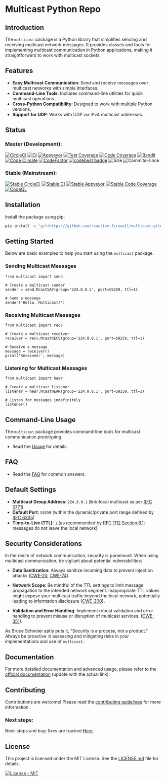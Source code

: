 # Multicast Python Repo

## Introduction

The `multicast` package is a Python library that simplifies sending and receiving multicast network messages. It provides classes and tools for implementing multicast communication in Python applications, making it straightforward to work with multicast sockets.

## Features

- **Easy Multicast Communication**: Send and receive messages over multicast networks with simple interfaces.
- **Command-Line Tools**: Includes command-line utilities for quick multicast operations.
- **Cross-Python Compatibility**: Designed to work with multiple Python versions.
- **Support for UDP**: Works with UDP via IPv4 multicast addresses.

## Status

### Master (Development):

[![CircleCI](https://circleci.com/gh/reactive-firewall/multicast/tree/master.svg?style=svg)](https://circleci.com/gh/reactive-firewall/multicast/tree/master)
[![CI](https://github.com/reactive-firewall/multicast/actions/workflows/Tests.yml/badge.svg?branch=master)](https://github.com/reactive-firewall/multicast/actions/workflows/Tests.yml)
[![Appveyor](https://ci.appveyor.com/api/projects/status/0h5vuexyty9lbl81/branch/master?svg=true)](https://ci.appveyor.com/project/reactive-firewall/multicast/branch/master)
[![Test Coverage](https://api.codeclimate.com/v1/badges/8a9422860b6a5b6477b5/test_coverage)](https://codeclimate.com/github/reactive-firewall/multicast/test_coverage)
[![Code Coverage](https://codecov.io/gh/reactive-firewall/multicast/branch/master/graph/badge.svg)](https://codecov.io/gh/reactive-firewall/multicast/branch/master/)
[![Bandit](https://github.com/reactive-firewall/multicast/actions/workflows/bandit.yml/badge.svg?branch=master)](https://github.com/reactive-firewall/multicast/actions/workflows/bandit.yml)
[![Code Climate](https://api.codeclimate.com/v1/badges/8a9422860b6a5b6477b5/maintainability)](https://codeclimate.com/github/reactive-firewall/multicast)
[![CodeFactor](https://www.codefactor.io/repository/github/reactive-firewall/multicast/badge)](https://www.codefactor.io/repository/github/reactive-firewall/multicast)
[![codebeat badge](https://codebeat.co/badges/721f752f-289d-457e-af90-487a85f16bf1)](https://codebeat.co/projects/github-com-reactive-firewall-multicast-master)
![Size](https://img.shields.io/github/languages/code-size/reactive-firewall/multicast.svg)
![Commits-since](https://img.shields.io/github/commits-since/reactive-firewall/multicast/stable.svg?maxAge=9000)

### Stable (Mainstream):

[![Stable CircleCI](https://circleci.com/gh/reactive-firewall/multicast/tree/stable.svg?style=svg)](https://circleci.com/gh/reactive-firewall/multicast/tree/stable)
[![Stable CI](https://github.com/reactive-firewall/multicast/actions/workflows/Tests.yml/badge.svg?branch=stable)](https://github.com/reactive-firewall/multicast/actions/workflows/Tests.yml)
[![Stable Appveyor](https://ci.appveyor.com/api/projects/status/0h5vuexyty9lbl81/branch/stable?svg=true)](https://ci.appveyor.com/project/reactive-firewall/multicast/branch/stable)
[![Stable Code Coverage](https://codecov.io/gh/reactive-firewall/multicast/branch/stable/graph/badge.svg)](https://codecov.io/gh/reactive-firewall/multicast/branch/stable/)
[![CodeQL](https://github.com/reactive-firewall/multicast/actions/workflows/codeql-analysis.yml/badge.svg?branch=stable)](https://github.com/reactive-firewall/multicast/actions/workflows/codeql-analysis.yml)

## Installation

Install the package using pip:

```bash
pip install -e "git+https://github.com/reactive-firewall/multicast.git#egg=multicast"
```

## Getting Started

Below are basic examples to help you start using the `multicast` package.

### Sending Multicast Messages

```python3
from multicast import send

# Create a multicast sender
sender = send.McastSAY(group='224.0.0.1', port=59259, ttl=1)

# Send a message
sender('Hello, Multicast!')
```

### Receiving Multicast Messages

```python3
from multicast import recv

# Create a multicast receiver
receiver = recv.McastRECV(group='224.0.0.1', port=59259, ttl=1)

# Receive a message
message = receiver()
print('Received:', message)
```

### Listening for Multicast Messages

```python3
from multicast import hear

# Create a multicast listener
listener = hear.McastHEAR(group='224.0.0.1', port=59259, ttl=1)

# Listen for messages indefinitely
listener()
```

## Command-Line Usage

The `multicast` package provides command-line tools for multicast communication prototyping.
* Read the [Usage](docs/USAGE.md) for details.

## FAQ

* Read the [FAQ](docs/FAQ.md) for common answers.

## Default Settings

- **Multicast Group Address**: `224.0.0.1` (link-local multicast as per [RFC 5771](https://tools.ietf.org/html/rfc5771))
- **Default Port**: `59259` (within the dynamic/private port range defined by [RFC 6335](https://tools.ietf.org/html/rfc6335))
- **Time-to-Live (TTL)**: `1` (as recommended by [RFC 1112 Section 6.1](https://tools.ietf.org/html/rfc1112#section-6.1); messages do not leave the local network)

## Security Considerations

In the realm of network communication, security is paramount. When using multicast communication, be vigilant about potential vulnerabilities:

- **Data Sanitization**: Always sanitize incoming data to prevent injection attacks ([CWE-20](https://cwe.mitre.org/data/definitions/20.html), [CWE-74](https://cwe.mitre.org/data/definitions/74.html)).

- **Network Scope**: Be mindful of the TTL settings to limit message propagation to the intended network segment. Inappropriate TTL values might expose your multicast traffic beyond the local network, potentially leading to information disclosure ([CWE-200](https://cwe.mitre.org/data/definitions/200.html)).

- **Validation and Error Handling**: Implement robust validation and error handling to prevent misuse or disruption of multicast services. ([CWE-351](https://cwe.mitre.org/data/definitions/351.html)).

As Bruce Schneier aptly puts it, "Security is a process, not a product." Always be proactive in assessing and mitigating risks in your implementations and use of `multicast`.

## Documentation

For more detailed documentation and advanced usage, please refer to the [official documentation](docs/toc.md) (update with the actual link).

## Contributing

Contributions are welcome! Please read the [contributing guidelines](.github/CONTRIBUTING.md) for more information.

### Next steps:

Next-steps and bug-fixes are tracked [Here](https://github.com/users/reactive-firewall/projects/1).

## License

This project is licensed under the MIT License. See the [LICENSE.md](LICENSE.md) file for details.

[![License - MIT](https://img.shields.io/github/license/reactive-firewall/multicast.svg?maxAge=3600)](https://github.com/reactive-firewall/multicast/blob/stable/LICENSE.md)

